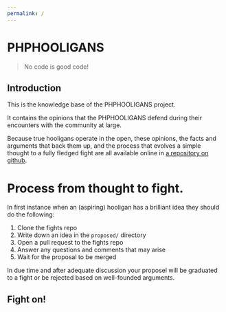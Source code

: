 ```yaml
---
permalink: /
---
```


 PHPHOOLIGANS
==============

> No code is good code!


## Introduction

This is the knowledge base of the PHPHOOLIGANS project.

It contains the opinions that the PHPHOOLIGANS defend during their
encounters with the community at large.

Because true hooligans operate in the open, these opinions, the facts and
arguments that back them up, and the process that evolves a simple thought to a
fully fledged fight are all available online in [a repository on github](https://github.com/PHPHOOLIGANS/phphooligans.github.io/).

# Process from thought to fight.

In first instance when an (aspiring) hooligan has a brilliant idea they should
do the following:

1. Clone the fights repo
2. Write down an idea in the `proposed/` directory
3. Open a pull request to the fights repo
4. Answer any questions and comments that may arise
5. Wait for the proposal to be merged

In due time and after adequate discussion your proposel will be graduated to
   a fight or be rejected based on well-founded arguments.

## Fight on!
